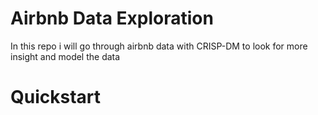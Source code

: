 # Airbnb Data Exploration
In this repo i will go through airbnb data with CRISP-DM to look for more insight and model the data

# Quickstart
